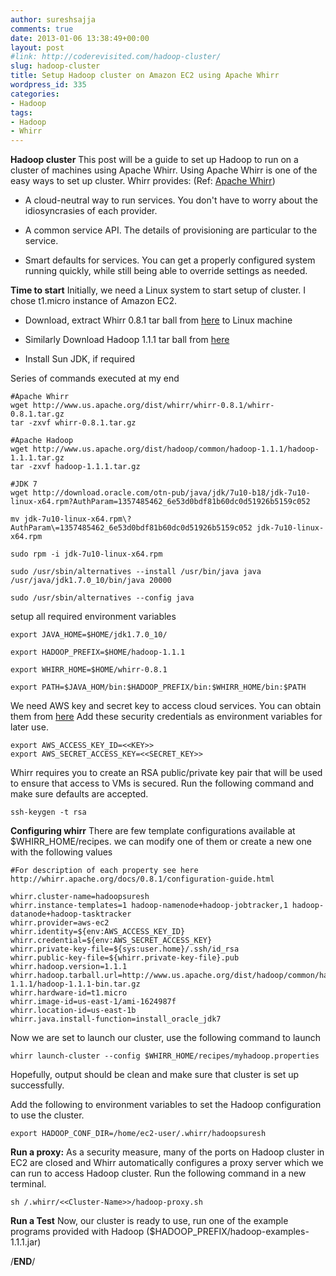 ```yaml
---
author: sureshsajja
comments: true
date: 2013-01-06 13:38:49+00:00
layout: post
#link: http://coderevisited.com/hadoop-cluster/
slug: hadoop-cluster
title: Setup Hadoop cluster on Amazon EC2 using Apache Whirr
wordpress_id: 335
categories:
- Hadoop
tags:
- Hadoop
- Whirr
---
```


**Hadoop cluster**
This post will be a guide to set up Hadoop to run on a cluster of machines using Apache Whirr. Using Apache Whirr is one of the easy ways to set up cluster.
Whirr provides: (Ref: [Apache Whirr](http://whirr.apache.org/))



	
  * A cloud-neutral way to run services. You don't have to worry about the idiosyncrasies of each provider.

	
  * A common service API. The details of provisioning are particular to the service.

	
  * Smart defaults for services. You can get a properly configured system running quickly, while still being able to override settings as needed.


**Time to start**
Initially, we need a Linux system to start setup of cluster. I chose t1.micro instance of Amazon EC2.



	
  * Download, extract Whirr 0.8.1 tar ball from [here](http://www.apache.org/dyn/closer.cgi/whirr/) to Linux machine

	
  * Similarly Download Hadoop 1.1.1 tar ball from [here](http://hadoop.apache.org/releases.html#Download)

	
  * Install Sun JDK, if required


Series of commands executed at my end

    
    #Apache Whirr
    wget http://www.us.apache.org/dist/whirr/whirr-0.8.1/whirr-0.8.1.tar.gz
    tar -zxvf whirr-0.8.1.tar.gz
    
    #Apache Hadoop
    wget http://www.us.apache.org/dist/hadoop/common/hadoop-1.1.1/hadoop-1.1.1.tar.gz
    tar -zxvf hadoop-1.1.1.tar.gz
    
    #JDK 7
    wget http://download.oracle.com/otn-pub/java/jdk/7u10-b18/jdk-7u10-linux-x64.rpm?AuthParam=1357485462_6e53d0bdf81b60dc0d51926b5159c052
    
    mv jdk-7u10-linux-x64.rpm\?AuthParam\=1357485462_6e53d0bdf81b60dc0d51926b5159c052 jdk-7u10-linux-x64.rpm
    
    sudo rpm -i jdk-7u10-linux-x64.rpm
    
    sudo /usr/sbin/alternatives --install /usr/bin/java java /usr/java/jdk1.7.0_10/bin/java 20000
    
    sudo /usr/sbin/alternatives --config java
    


setup all required environment variables

    
    export JAVA_HOME=$HOME/jdk1.7.0_10/
    
    export HADOOP_PREFIX=$HOME/hadoop-1.1.1
    
    export WHIRR_HOME=$HOME/whirr-0.8.1
    
    export PATH=$JAVA_HOM/bin:$HADOOP_PREFIX/bin:$WHIRR_HOME/bin:$PATH



We need AWS key and secret key to access cloud services. You can obtain them from [here](https://portal.aws.amazon.com/gp/aws/securityCredentials)
Add these security credentials as environment variables for later use.

    
    export AWS_ACCESS_KEY_ID=<<KEY>>
    export AWS_SECRET_ACCESS_KEY=<<SECRET_KEY>>


Whirr requires you to create an RSA public/private key pair that will be used to ensure that access to VMs is secured. Run the following command and make sure defaults are accepted.

    
    ssh-keygen -t rsa


**Configuring whirr**
There are few template configurations available at $WHIRR_HOME/recipes. we can modify one of them or create a new one with the following values

    
    #For description of each property see here http://whirr.apache.org/docs/0.8.1/configuration-guide.html
    
    whirr.cluster-name=hadoopsuresh
    whirr.instance-templates=1 hadoop-namenode+hadoop-jobtracker,1 hadoop-datanode+hadoop-tasktracker
    whirr.provider=aws-ec2
    whirr.identity=${env:AWS_ACCESS_KEY_ID}
    whirr.credential=${env:AWS_SECRET_ACCESS_KEY}
    whirr.private-key-file=${sys:user.home}/.ssh/id_rsa
    whirr.public-key-file=${whirr.private-key-file}.pub
    whirr.hadoop.version=1.1.1
    whirr.hadoop.tarball.url=http://www.us.apache.org/dist/hadoop/common/hadoop-1.1.1/hadoop-1.1.1-bin.tar.gz
    whirr.hardware-id=t1.micro
    whirr.image-id=us-east-1/ami-1624987f
    whirr.location-id=us-east-1b
    whirr.java.install-function=install_oracle_jdk7



Now we are set to launch our cluster, use the following command to launch

    
    whirr launch-cluster --config $WHIRR_HOME/recipes/myhadoop.properties


Hopefully, output should be clean and make sure that cluster is set up successfully.

Add the following to environment variables to set the Hadoop configuration to use the cluster.

    
    export HADOOP_CONF_DIR=/home/ec2-user/.whirr/hadoopsuresh



**Run a proxy:**
As a security measure, many of the ports on Hadoop cluster in EC2 are closed and Whirr automatically configures a proxy server which we can run to access Hadoop cluster.
Run the following command in a new terminal.

    
    sh /.whirr/<<Cluster-Name>>/hadoop-proxy.sh



**Run a Test**
Now, our cluster is ready to use, run one of the example programs provided with Hadoop ($HADOOP_PREFIX/hadoop-examples-1.1.1.jar)

/**END**/



